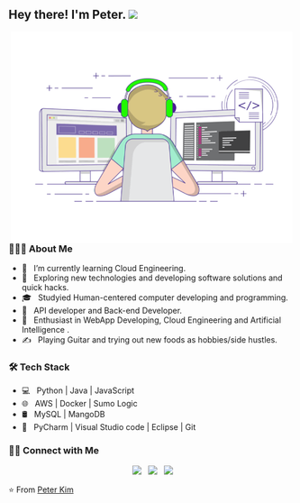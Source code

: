 <h2> Hey there! I'm Peter. <img src="https://github.com/souvikguria98/souvikguria98/blob/master/Hi.gif" width="25"></h2>
<img align="right" alt="GIF" src="https://raw.githubusercontent.com/devSouvik/devSouvik/master/gif3.gif" width="500"/>

<h3> 👨🏻‍💻 About Me </h3>

- 🔭 &nbsp; I’m currently learning Cloud Engineering.
- 🤔 &nbsp; Exploring new technologies and developing software solutions and quick hacks.
- 🎓 &nbsp; Studyied Human-centered computer developing and programming.
- 💼 &nbsp; API developer and Back-end Developer.
- 🌱 &nbsp; Enthusiast in WebApp Developing, Cloud Engineering and Artificial Intelligence .
- ✍️ &nbsp; Playing Guitar and trying out new foods as hobbies/side hustles. 

<h3>🛠 Tech Stack</h3>

- 💻 &nbsp; Python | Java | JavaScript  
- 🌐 &nbsp; AWS | Docker | Sumo Logic
- 🛢 &nbsp; MySQL | MangoDB
- 🔧 &nbsp; PyCharm | Visual Studio code | Eclipse | Git

<h3> 🤝🏻 Connect with Me </h3>

<p align="center">
&nbsp; <a href="https://www.instagram.com/taesannn/" target="_blank" rel="noopener noreferrer"><img src="https://img.icons8.com/plasticine/100/000000/instagram-new.png" width="50" /></a>  
&nbsp; <a href="https://www.linkedin.com/in/peter-kim-436782183/" target="_blank" rel="noopener noreferrer"><img src="https://img.icons8.com/plasticine/100/000000/linkedin.png" width="50" /></a>
&nbsp; <a href="taesan.peter.kim@gmail.com" target="_blank" rel="noopener noreferrer"><img src="https://img.icons8.com/plasticine/100/000000/gmail.png"  width="50" /></a>
</p>

⭐️ From [Peter Kim](https://github.com/Taesan-Peter-Kim-Code/)
